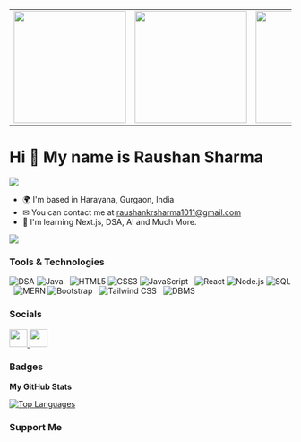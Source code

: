 <table>
  <tr>
    <td><img src="https://img.shields.io/badge/DSA-007ACC?style=for-the-badge&logo=java&logoColor=white" width="200" /></td>
    <td><img src="https://img.shields.io/badge/Java-007396?style=for-the-badge&logo=java&logoColor=white" width="200" /></td>
    <td><img src="https://img.shields.io/badge/MERN-00BFAE?style=for-the-badge&logo=mern&logoColor=white" width="200" /></td>
    <td><a src"https://leetcode.com/u/raushankrsharma1011/"><img src="https://img.shields.io/badge/Leetcode-00BFAE?style=for-the-badge&logo=Leetcode&logoColor=white" width="200" /></a></td>
  </tr>
</table>


Hi 👋 My name is Raushan Sharma
==============================

![](https://komarev.com/ghpvc/?username=raushankumar1511)

* 🌍  I'm based in Harayana, Gurgaon, India
* ✉  You can contact me at [raushankrsharma1011@gmail.com](mailto:raushankrsharma1011@gmail.com)
* 🧠  I'm learning Next.js, DSA, AI and Much More.

<a href="https://www.github.com/SyedMoin-lab" target="_blank" rel="noreferrer"><img
src="https://img.shields.io/github/followers/SyedMoin-lab?logo=github&style=for-the-badge&color=0891b2&labelColor=1c1917" /></a>

### Tools & Technologies
![DSA](https://img.shields.io/badge/DSA-007ACC?style=for-the-badge&logo=python&logoColor=white)
![Java](https://img.shields.io/badge/Java-007396?style=for-the-badge&logo=java&logoColor=white)   
![HTML5](https://img.shields.io/badge/HTML5-E34F26?style=for-the-badge&logo=html5&logoColor=white)
![CSS3](https://img.shields.io/badge/CSS3-1572B6?style=for-the-badge&logo=css3&logoColor=white)
![JavaScript](https://img.shields.io/badge/JavaScript-F7DF1E?style=for-the-badge&logo=javascript&logoColor=black)  
![React](https://img.shields.io/badge/React-20232A?style=for-the-badge&logo=react&logoColor=white)
![Node.js](https://img.shields.io/badge/Node.js-339933?style=for-the-badge&logo=node.js&logoColor=white)
![SQL](https://img.shields.io/badge/SQL-4479A1?style=for-the-badge&logo=mysql&logoColor=white)   
![MERN](https://img.shields.io/badge/MERN-00BFAE?style=for-the-badge&logo=mern&logoColor=white)
![Bootstrap](https://img.shields.io/badge/Bootstrap-563D7C?style=for-the-badge&logo=bootstrap&logoColor=white)   
![Tailwind CSS](https://img.shields.io/badge/Tailwind%20CSS-06B6D4?style=for-the-badge&logo=tailwindcss&logoColor=white)   
![DBMS](https://img.shields.io/badge/DBMS-47A248?style=for-the-badge&logo=mongodb&logoColor=white)



### Socials

<p align="left"> <a href="https://www.github.com/raushankumar1511" target="_blank" rel="noreferrer"> <picture> <source media="(prefers-color-scheme: dark)" srcset="https://raw.githubusercontent.com/danielcranney/readme-generator/main/public/icons/socials/github-dark.svg" /> <source media="(prefers-color-scheme: light)" srcset="https://raw.githubusercontent.com/danielcranney/readme-generator/main/public/icons/socials/github.svg" /> <img src="https://raw.githubusercontent.com/danielcranney/readme-generator/main/public/icons/socials/github.svg" width="32" height="32" /> </picture> </a> <a href="https://www.linkedin.com/in/raushankumar1511/" target="_blank" rel="noreferrer"> <picture> <source media="(prefers-color-scheme: dark)" srcset="https://raw.githubusercontent.com/danielcranney/readme-generator/main/public/icons/socials/linkedin-dark.svg" /> <source media="(prefers-color-scheme: light)" srcset="https://raw.githubusercontent.com/danielcranney/readme-generator/main/public/icons/socials/linkedin.svg" /> <img src="https://raw.githubusercontent.com/danielcranney/readme-generator/main/public/icons/socials/linkedin.svg" width="32" height="32" /> </picture> </a></p>

### Badges

<b>My GitHub Stats</b>

<a href="https://github.com/raushankumar1511" align="left"><img src="https://github-readme-stats.vercel.app/api/top-langs/?username=raushankumar1511&langs_count=5&title_color=0891b2&text_color=ffffff&icon_color=0891b2&bg_color=1c1917&hide_border=true&locale=en&custom_title=Top%20%Languages" alt="Top Languages" /></a>

### Support Me
